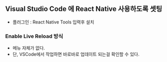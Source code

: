 ## Visual Studio Code 에 React Native 사용하도록 셋팅

- 플러그인 : React Native Tools 입력후 설치



### Enable Live Reload 방식

- 메뉴 자체가 없다.
- 단, VSCode에서 작업하면 바로바로 업데이트 되는걸 확인할 수 있다.
